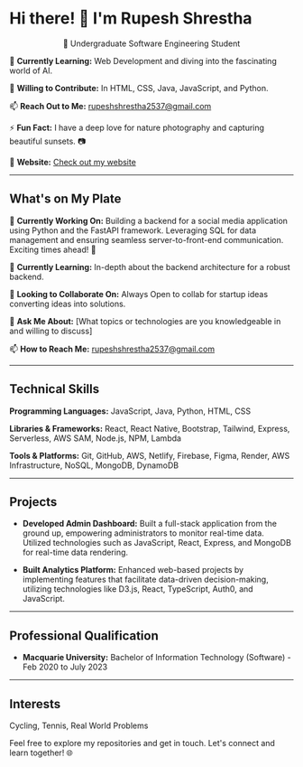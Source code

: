 # Hi there! 👋 I'm Rupesh Shrestha

<p align="center">
  🚀 Undergraduate Software Engineering Student
</p>

🌱 **Currently Learning:** Web Development and diving into the fascinating world of AI.

👯 **Willing to Contribute:** In HTML, CSS, Java, JavaScript, and Python.

📫 **Reach Out to Me:** rupeshshrestha2537@gmail.com

⚡ **Fun Fact:** I have a deep love for nature photography and capturing beautiful sunsets. 📷

🔗 **Website:** [Check out my website](https://admin-frontend-56da.onrender.com/)

---

## What's on My Plate

🔭 **Currently Working On:** Building a backend for a social media application using Python and the FastAPI framework. Leveraging SQL for data management and ensuring seamless server-to-front-end communication. Exciting times ahead! 🚀

🌱 **Currently Learning:** In-depth about the backend architecture for a robust backend.

👯 **Looking to Collaborate On:** Always Open to collab for startup ideas converting ideas into solutions.

💬 **Ask Me About:** [What topics or technologies are you knowledgeable in and willing to discuss]

📫 **How to Reach Me:** rupeshshrestha2537@gmail.com

---

## Technical Skills

**Programming Languages:** JavaScript, Java, Python, HTML, CSS

**Libraries & Frameworks:** React, React Native, Bootstrap, Tailwind, Express, Serverless, AWS SAM, Node.js, NPM, Lambda

**Tools & Platforms:** Git, GitHub, AWS, Netlify, Firebase, Figma, Render, AWS Infrastructure, NoSQL, MongoDB, DynamoDB

---

## Projects

- **Developed Admin Dashboard:** Built a full-stack application from the ground up, empowering administrators to monitor real-time data. Utilized technologies such as JavaScript, React, Express, and MongoDB for real-time data rendering.

- **Built Analytics Platform:** Enhanced web-based projects by implementing features that facilitate data-driven decision-making, utilizing technologies like D3.js, React, TypeScript, Auth0, and JavaScript.

---

## Professional Qualification

- **Macquarie University:** Bachelor of Information Technology (Software) - Feb 2020 to July 2023

---

## Interests

Cycling, Tennis, Real World Problems

Feel free to explore my repositories and get in touch. Let's connect and learn together! 🌐
